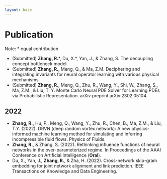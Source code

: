 ```yaml
---
layout: base 
---
```


# Publication
Note: * equal contribution
+ (Submitted) **Zhang, R.**\*, Du, X.\*, Yan, J., & Zhang, S. The decoupling concept bottleneck model.
+ (Submitted) **Zhang, R.**, Meng, Q., & Ma, Z.M. Deciphering and integrating invariants for neural operator learning with various physical mechanisms.
+ (Submitted) **Zhang, R.**, Meng, Q., Zhu, R., Wang, Y., Shi, W., Zhang, S., Ma, Z.M., & Liu, T. Y. Monte Carlo Neural PDE Solver for Learning PDEs via Probabilistic Representation. arXiv preprint arXiv:2302.05104.
## 2022
+ **Zhang, R.**, Hu, P., Meng, Q., Wang, Y., Zhu, R., Chen, B., Ma, Z.M., & Liu, T.Y. (2022). DRVN (deep random vortex network): A new physics-informed machine learning method for simulating and inferring incompressible fluid flows. Physics of Fluids.
+ **Zhang, R.**, & Zhang, S. (2022). Rethinking influence functions of neural networks in the over-parameterized regime. In Proceedings of the AAAI Conference on Artificial Intelligence (**Oral**).
+ Du, X., Yan, J., **Zhang, R.**, & Zha, H. (2022). Cross-network skip-gram embedding for joint network alignment and link prediction. IEEE Transactions on Knowledge and Data Engineering.
